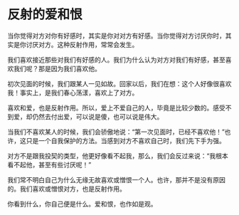 # 反射的爱和恨

当你觉得对方对你有好感时，其实是你对对方有好感。当你觉得对方讨厌你时，其实是你讨厌对方。这种反射作用，常常会发生。 

我们喜欢接近那些对我们有好感的人。我们为什么认为对方对我们有好感，甚至喜欢我们呢？那是因为我们喜欢他。 

初次见面的时候，我们跟某人一见如故。回家以后，我们在想：这个人好像很喜欢我！事实上，是我们春心荡漾，喜欢上了对方。 

喜欢和爱，也是反射作用。所以，爱上不爱自己的人，毕竟是比较少数的。感受不到爱，却仍然去付出爱，可以说是傻，也可以说是伟大。 

当我们不喜欢某人的时候，我们会骄傲地说：“第一次见面时，已经不喜欢他！”也许，这只是一个自我保护的方法。当感到对方不喜欢自己时，我们先下手为强。 

对方不是跟我投契的类型，他更好像看不起我，那么，我们会反过来说：“我根本看不起他，甚至有些讨厌呢！” 

我们常不明白自己为什么无缘无故喜欢或憎恨一个人。也许，那并不是没有原因的。我们喜欢或憎恨对方，也是反射作用。 

你看到什么，你自己便是什么。爱和恨，也作如是观。